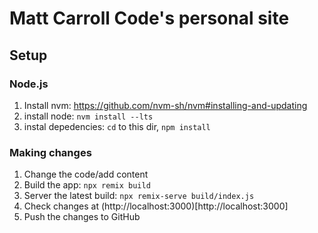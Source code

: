 # Matt Carroll Code's personal site

## Setup

### Node.js
1. Install nvm: https://github.com/nvm-sh/nvm#installing-and-updating
1. install node: `nvm install --lts`
1. instal depedencies: `cd` to this dir, `npm install`

### Making changes
1. Change the code/add content
1. Build the app: `npx remix build`
1. Server the latest build: `npx remix-serve build/index.js`
1. Check changes at (http://localhost:3000)[http://localhost:3000]
1. Push the changes to GitHub
